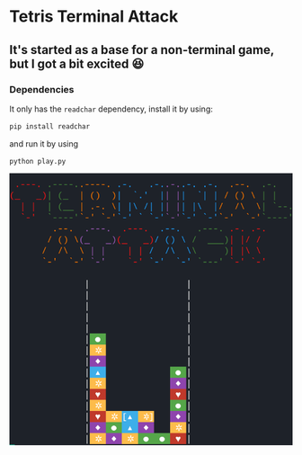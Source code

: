# Tetris Terminal Attack
## It's started as a base for a non-terminal game, but I got a bit excited :laughing:

### Dependencies
It only has the `readchar` dependency, install it by using:
```sh
pip install readchar
```

and run it by using
```
python play.py
```


![](./docs/game.gif)

